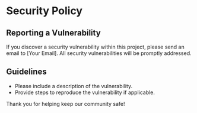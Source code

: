 # Security Policy

## Reporting a Vulnerability
If you discover a security vulnerability within this project, please send an email to [Your Email]. All security vulnerabilities will be promptly addressed. 

## Guidelines
- Please include a description of the vulnerability.
- Provide steps to reproduce the vulnerability if applicable.

Thank you for helping keep our community safe!